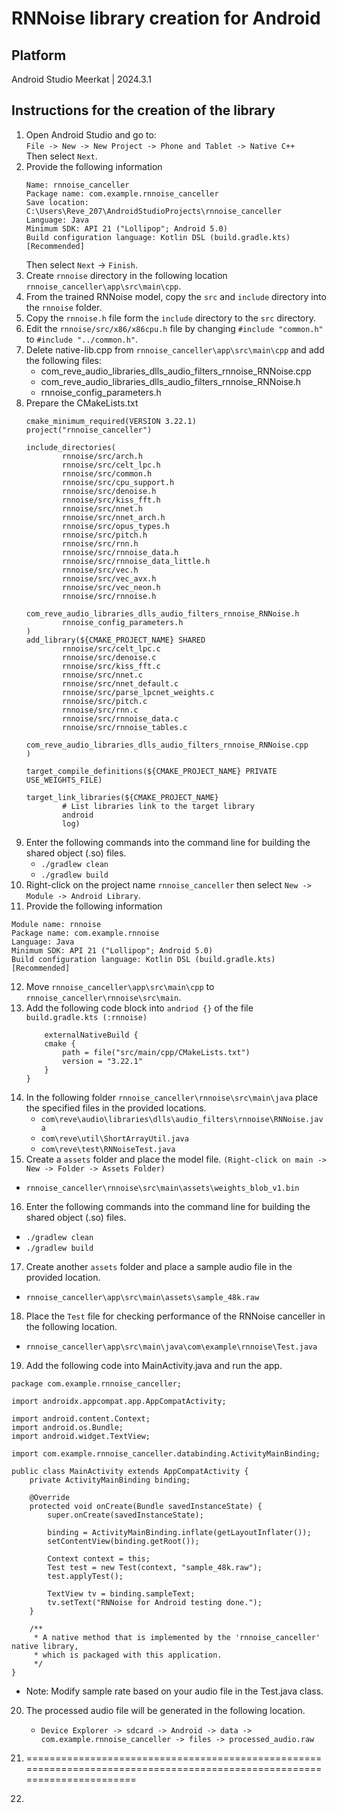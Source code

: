 # RNNoise library creation for Android

## Platform
Android Studio Meerkat | 2024.3.1

## Instructions for the creation of the library
1. Open Android Studio and go to:<br>
   ``File -> New -> New Project -> Phone and Tablet -> Native C++``<br>
   Then select ``Next``.
2. Provide the following information<br>
   ```
   Name: rnnoise_canceller
   Package name: com.example.rnnoise_canceller
   Save location: C:\Users\Reve_207\AndroidStudioProjects\rnnoise_canceller
   Language: Java
   Minimum SDK: API 21 ("Lollipop"; Android 5.0)
   Build configuration language: Kotlin DSL (build.gradle.kts) [Recommended]
   ```
   Then select ``Next`` -> ``Finish``.
3. Create ``rnnoise`` directory in the following location ``rnnoise_canceller\app\src\main\cpp``.
4. From the trained RNNoise model, copy the ``src`` and ``include`` directory into the ``rnnoise`` folder.
5. Copy the ``rnnoise.h`` file form the ``include`` directory to the ``src`` directory.
6. Edit the ``rnnoise/src/x86/x86cpu.h`` file by changing ``#include "common.h"`` to ``#include "../common.h"``.
7. Delete native-lib.cpp from ``rnnoise_canceller\app\src\main\cpp`` and add the following files:
    * com_reve_audio_libraries_dlls_audio_filters_rnnoise_RNNoise.cpp
    * com_reve_audio_libraries_dlls_audio_filters_rnnoise_RNNoise.h
    * rnnoise_config_parameters.h
8. Prepare the CMakeLists.txt
   ```
   cmake_minimum_required(VERSION 3.22.1)
   project("rnnoise_canceller")
   
   include_directories(
           rnnoise/src/arch.h
           rnnoise/src/celt_lpc.h
           rnnoise/src/common.h
           rnnoise/src/cpu_support.h
           rnnoise/src/denoise.h
           rnnoise/src/kiss_fft.h
           rnnoise/src/nnet.h
           rnnoise/src/nnet_arch.h
           rnnoise/src/opus_types.h
           rnnoise/src/pitch.h
           rnnoise/src/rnn.h
           rnnoise/src/rnnoise_data.h
           rnnoise/src/rnnoise_data_little.h
           rnnoise/src/vec.h
           rnnoise/src/vec_avx.h
           rnnoise/src/vec_neon.h
           rnnoise/src/rnnoise.h
           com_reve_audio_libraries_dlls_audio_filters_rnnoise_RNNoise.h
           rnnoise_config_parameters.h
   )
   add_library(${CMAKE_PROJECT_NAME} SHARED
           rnnoise/src/celt_lpc.c
           rnnoise/src/denoise.c
           rnnoise/src/kiss_fft.c
           rnnoise/src/nnet.c
           rnnoise/src/nnet_default.c
           rnnoise/src/parse_lpcnet_weights.c
           rnnoise/src/pitch.c
           rnnoise/src/rnn.c
           rnnoise/src/rnnoise_data.c
           rnnoise/src/rnnoise_tables.c
           com_reve_audio_libraries_dlls_audio_filters_rnnoise_RNNoise.cpp
   )
   
   target_compile_definitions(${CMAKE_PROJECT_NAME} PRIVATE USE_WEIGHTS_FILE)
   
   target_link_libraries(${CMAKE_PROJECT_NAME}
           # List libraries link to the target library
           android
           log)
   ```
9. Enter the following commands into the command line for building the shared object (.so) files.
   * ``./gradlew clean``
   * ``./gradlew build``
10. Right-click on the project name ``rnnoise_canceller`` then  select ``New -> Module -> Android Library``.
11. Provide the following information
   ```
   Module name: rnnoise
   Package name: com.example.rnnoise
   Language: Java
   Minimum SDK: API 21 ("Lollipop"; Android 5.0)
   Build configuration language: Kotlin DSL (build.gradle.kts) [Recommended]
   ```
12. Move ``rnnoise_canceller\app\src\main\cpp`` to ``rnnoise_canceller\rnnoise\src\main``.
13. Add the following code block into ``andriod {}`` of the file ``build.gradle.kts (:rnnoise)``
    ```
        externalNativeBuild {
        cmake {
            path = file("src/main/cpp/CMakeLists.txt")
            version = "3.22.1"
        }
    }
    ```
14. In the following folder ``rnnoise_canceller\rnnoise\src\main\java`` place the specified files in the provided locations.
    * ``com\reve\audio\libraries\dlls\audio_filters\rnnoise\RNNoise.java``
    * ``com\reve\util\ShortArrayUtil.java``
    * ``com\reve\test\RNNoiseTest.java``
15. Create a ``assets`` folder and place the model file. ``(Right-click on main -> New -> Folder -> Assets Folder)``
   * ``rnnoise_canceller\rnnoise\src\main\assets\weights_blob_v1.bin``
16. Enter the following commands into the command line for building the shared object (.so) files.
   * ``./gradlew clean``
   * ``./gradlew build``
17. Create another ``assets`` folder and place a sample audio file in the provided location.
   * ``rnnoise_canceller\app\src\main\assets\sample_48k.raw``
18. Place the ``Test`` file for checking performance of the RNNoise canceller in the following location.
   * ``rnnoise_canceller\app\src\main\java\com\example\rnnoise\Test.java``
19. Add the following code into MainActivity.java and run the app.
   ```
   package com.example.rnnoise_canceller;
   
   import androidx.appcompat.app.AppCompatActivity;
   
   import android.content.Context;
   import android.os.Bundle;
   import android.widget.TextView;
   
   import com.example.rnnoise_canceller.databinding.ActivityMainBinding;
   
   public class MainActivity extends AppCompatActivity {
       private ActivityMainBinding binding;
   
       @Override
       protected void onCreate(Bundle savedInstanceState) {
           super.onCreate(savedInstanceState);
   
           binding = ActivityMainBinding.inflate(getLayoutInflater());
           setContentView(binding.getRoot());
   
           Context context = this;
           Test test = new Test(context, "sample_48k.raw");
           test.applyTest();
   
           TextView tv = binding.sampleText;
           tv.setText("RNNoise for Android testing done.");
       }
   
       /**
        * A native method that is implemented by the 'rnnoise_canceller' native library,
        * which is packaged with this application.
        */
   }
   ```
  * Note: Modify sample rate based on your audio file in the Test.java class.
20. The processed audio file will be generated in the following location.
    * ``Device Explorer -> sdcard -> Android -> data -> com.example.rnnoise_canceller -> files -> processed_audio.raw``
         

10. =========================================================================================================================
11. 
   

